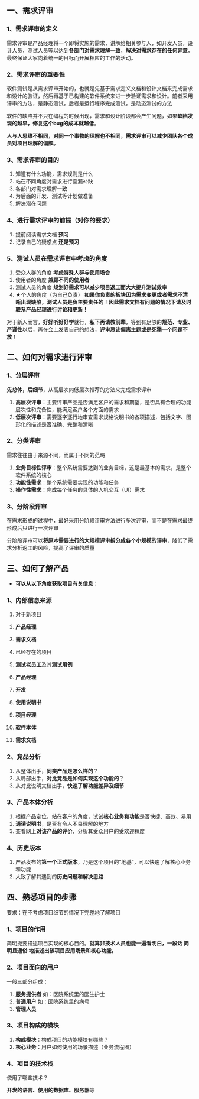## 一、需求评审

### 1、需求评审的定义

需求评审是产品经理将一个即将实施的需求，讲解给相关参与人，如开发人员，设计人员，测试人员等以达到**各部门对需求理解一致**，**解决对需求存在的任何异意**，最终保证大家向着统一的目标而开展相应的工作的活动。

### 2、需求评审的重要性

软件测试是从需求评审开始的，也就是先基于需求定义文档和设计文档来完成需求和设计的验证，然后再基于已构建的软件系统来进一步验证需求和设计。前者采用评审的方法，是静态测试，后者是运行程序完成测试，是动态测试的方法

软件的缺陷并不只在编程的时候出现，需求和设计阶段都会产生问题，如果**缺陷发现的越早，修复这个bug的成本就越低**。

**人与人思维不相同，对同一个事物的理解也不相同，需求评审可以减少团队各个成员对项目理解的偏颇。**

### 3、需求评审的目的

1. 知道有什么功能，需求规则是什么
2. 站在不同角度对需求进行查漏补缺
3. 各部门对需求理解一致
4. 为后面的开发、测试等计划做准备
5. 解决潜在问题

### 4、进行需求评审的前提（对你的要求）

1. 提前阅读需求文档 **预习**
2. 记录自己的疑惑点 **还是预习**

### **5、测试人员在需求评审中考虑的角度**

1. 受众人群的角度 **考虑特殊人群与使用场合**
2. 使用者的角度 **兼顾不同的使用者**
3. 测试人员的角度 **规划好需求可以减少项目返工而大大提升测试效率**
4. ★个人的角度（为自己负责） **如果你负责的板块因为需求变更或者需求不清晰出现缺陷，测试人员是负主要责任的！因此需求文档有问题的情况下请及时联系产品经理进行讨论和更新！**

对于新人而言，**好好听好好学**就行，**私下再请教前辈**，等到有足够的**规范、专业、严谨性**以后，再在会上发表自己的想法，**评审忌讳偏离主题或是死犟一个问题不放**！

## 二、如何对需求进行评审

### 1、分层评审

**先总体，后细节**，从高层次向低层次推荐的方法来完成需求评审

1. **高层次评审**：主要评审产品是否满足客户的需求和期望，是否具有合理的功能层次性和完备性，能满足客户各个方面的需求
2. **低层次评审**：需要逐字逐行地审查需求规格说明书的各项描述，包括文字、图形化的描述是否准确、完整和清晰

### 2、分类评审

需求往往由于来源不同，而属于不同的范畴

1. **业务目标性评审**：整个系统需要达到的业务目标，这是最基本的需求，是整个软件系统的核心
2. **功能性需求**：整个系统需要实现的功能和任务
3. **操作性需求**：完成每个任务的具体的人机交互（UI）需求

### 3、分阶段评审

在需求形成的过程中，最好采用分阶段评审方法进行多次评审，而不是在需求最终形成后只进行一次评审

分阶段评审可以**将原本需要进行的大规模评审拆分成各个小规模的评审**，降低了需求分析返工的风险，提高了评审的质量

## 三、如何了解产品

- **可以从以下角度获取项目有关信息：**

### 1、内部信息来源

1. 对于新项目

1. **产品经理**
2. **需求文档**

3. 已经存在的项目

1. **测试老员工**及其**测试用例**
2. **产品经理**
3. **开发**
4. **使用说明书**
5. **项目经理**
6. **软件本体**
7. **需求文档**

### **2、竞品分析**

1. 从整体出手，**同类产品是怎么样的**？
2. 从局部出手，**对比竞品是如何实现这个功能的**？
3. 从对比说明文档出手，**快速了解功能差异及细节**

### **3、产品本体分析**

1. 根据产品定位，站在客户的角度，试试**核心业务和功能**是否快捷、高效、易用
2. **通读说明书**，是否有令人不易理解的地方
3. 查看网上**对该产品的评价**，分析其受众用户的受欢迎程度

### 4、历史版本

1. 产品发布的**第一个正式版本**，乃是这个项目的“地基”，可以快速了解核心业务和功能
2. 大致了解其遇到的**历史问题和解决思路**

## **四、熟悉项目的步骤**

要求：在不考虑项目细节的情况下完整地了解项目

### 1、项目的作用

简明扼要描述项目实现的核心目的。**就算非技术人员也能一遍看明白，一段话 简明且通俗 地描述出该项目应用场景和核心功能。**

### 2、项目面向的用户

一般三部分组成：

1. **服务提供者** 如：医院系统里的医生护士
2. **普通用户** 如：医院系统里的病号
3. **管理人员**

### 3、项目构成的模块

1. **构成模块**：构成项目的功能模块有哪些？
2. **核心业务**：用户如何使用的场景描述（业务流程图）

### 4、项目的技术栈

使用了哪些技术？

**开发的语言、使用的数据库、服务器**等